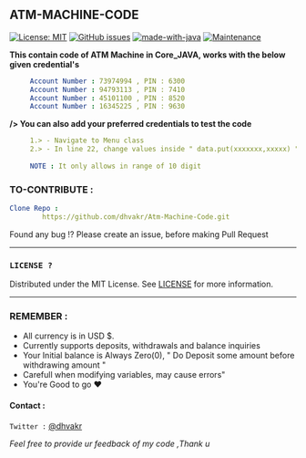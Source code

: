 ## ATM-MACHINE-CODE
[![License: MIT](https://img.shields.io/badge/License-MIT-yellow.svg)](https://github.com/dhvakr/Atm-Machine-Code/blob/main/LICENSE)
[![GitHub issues](https://img.shields.io/github/issues/dhvakr/Atm-Machine-Code)](https://github.com/dhvakr/Atm-Machine-Code/issues)
[![made-with-java](https://img.shields.io/badge/Made%20with-java-1f425f.svg)](https://www.oracle.com/java/)
[![Maintenance](https://img.shields.io/badge/Maintained%3F-yes-green.svg)](https://github.com/dhvakr/Atm-Machine-Code/graphs/commit-activity)



**This contain code of ATM Machine in Core_JAVA, works with the below given credential's** 

```yaml
     Account Number : 73974994 , PIN : 6300
     Account Number : 94793113 , PIN : 7410
     Account Number : 45101100 , PIN : 8520
     Account Number : 16345225 , PIN : 9630
```
**/> You can also add your preferred credentials to test the code**
``` yaml   
     1.> - Navigate to Menu class 
     2.> - In line 22, change values inside " data.put(xxxxxxx,xxxxx) " or create one new entry ~ as you wish
        
     NOTE : It only allows in range of 10 digit
```

### TO-CONTRIBUTE :

```yaml
Clone Repo :
        https://github.com/dhvakr/Atm-Machine-Code.git
```  
Found any bug !? Please create an issue, before making Pull Request 

---
### `LICENSE ? ` 

Distributed under the MIT License. See [LICENSE](https://github.com/dhvakr/Atm-Machine-Code/blob/main/LICENSE) for more information.


---
### REMEMBER :
*  All currency is in USD $.
*  Currently supports deposits, withdrawals and balance inquiries
*  Your Initial balance is Always Zero(0), " Do Deposit some amount    before withdrawing amount "
*  Carefull when modifying variables, may cause errors"
*  You're Good to go ♥


#### Contact :

`Twitter :` [@dhvakr](https://twitter.com/dhvakr)

*Feel free to provide ur feedback of my code ,Thank u*